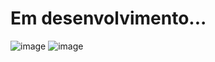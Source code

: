 # Em desenvolvimento...

![image](https://github.com/user-attachments/assets/272c3704-be51-4083-91d2-81142c47d85f)
![image](https://github.com/user-attachments/assets/b7253b09-a1d5-4997-af99-705996419b45)
